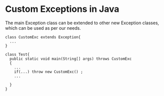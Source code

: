 Custom Exceptions in Java
=========================

The main Exception class can be extended to other new Exception classes, which can be used as per our needs.

    class CustomExc extends Exception{
      ...
    }
    
    class Test{
      public static void main(String[] args) throws CustomExc
      {
        ...
        if(...) throw new CustomExc() ;
        ...
        
      }
    }
